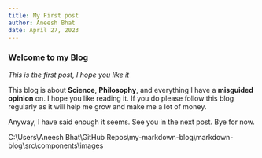 ```yaml
--- 
title: My First post
author: Aneesh Bhat
date: April 27, 2023
---
```


### Welcome to my Blog
*This is the first post, I hope you like it*

This blog is about **Science**, **Philosophy**, and everything I have a **misguided opinion** on. I hope you like reading it. If you do please follow this blog regularly as it will help me grow and make me a lot of money.

Anyway, I have said enough it seems. See you in the next post. Bye for now.


C:\Users\Aneesh Bhat\GitHub Repos\my-markdown-blog\markdown-blog\src\components\images